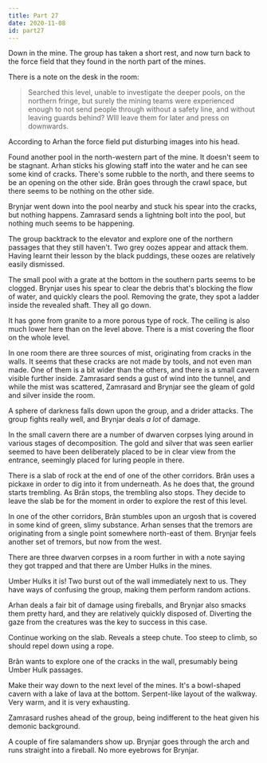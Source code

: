 ```yaml
---
title: Part 27
date: 2020-11-08
id: part27
---
```


Down in the mine.
The group has taken a short rest, and now turn back to the force field that they found in the north part of the mines.

There is a note on the desk in the room:

> Searched this level, unable to investigate the deeper pools, on the northern fringe, but surely the mining teams were experienced enough to not send people through without a safety line, and without leaving guards behind? WIll leave them for later and press on downwards.

According to Arhan the force field put disturbing images into his head.

Found another pool in the north-western part of the mine.
It doesn't seem to be stagnant.
Arhan sticks his glowing staff into the water and he can see some kind of cracks.
There's some rubble to the north, and there seems to be an opening on the other side.
Brân goes through the crawl space, but there seems to be nothing on the other side.

Brynjar went down into the pool nearby and stuck his spear into the cracks, but nothing happens.
Zamrasard sends a lightning bolt into the pool, but nothing much seems to be happening.

The group backtrack to the elevator and explore one of the northern passages that they still haven't.
Two grey oozes appear and attack them.
Having learnt their lesson by the black puddings, these oozes are relatively easily dismissed.

The small pool with a grate at the bottom in the southern parts seems to be clogged.
Brynjar uses his spear to clear the debris that's blocking the flow of water, and quickly clears the pool.
Removing the grate, they spot a ladder inside the revealed shaft.
They all go down.

It has gone from granite to a more porous type of rock.
The ceiling is also much lower here than on the level above.
There is a mist covering the floor on the whole level.

In one room there are three sources of mist, originating from cracks in the walls.
It seems that these cracks are not made by tools, and not even man made.
One of them is a bit wider than the others, and there is a small cavern visible further inside.
Zamrasard sends a gust of wind into the tunnel, and while the mist was scattered, Zamrasard and Brynjar see the gleam of gold and silver inside the room.

A sphere of darkness falls down upon the group, and a drider attacks.
The group fights really well, and Brynjar deals *a lot* of damage.

In the small cavern there are a number of dwarven corpses lying around in various stages of decomposition.
The gold and silver that was seen earlier seemed to have been deliberately placed to be in clear view from the entrance, seemingly placed for luring people in there.

There is a slab of rock at the end of one of the other corridors.
Brân uses a pickaxe in order to dig into it from underneath.
As he does that, the ground starts trembling.
As Brân stops, the trembling also stops.
They decide to leave the slab be for the moment in order to explore the rest of this level.

In one of the other corridors, Brân stumbles upon an urgosh that is covered in some kind of green, slimy substance.
Arhan senses that the tremors are originating from a single point somewhere north-east of them.
Brynjar feels another set of tremors, but now from the west.

There are three dwarven corpses in a room further in with a note saying they got trapped and that there are Umber Hulks in the mines.

Umber Hulks it is!
Two burst out of the wall immediately next to us.
They have ways of confusing the group, making them perform random actions.

Arhan deals a fair bit of damage using fireballs, and Brynjar also smacks them pretty hard, and they are relatively quickly disposed of.
Diverting the gaze from the creatures was the key to success in this case.

Continue working on the slab.
Reveals a steep chute.
Too steep to climb, so should repel down using a rope.

Brân wants to explore one of the cracks in the wall, presumably being Umber Hulk passages.

Make their way down to the next level of the mines.
It's a bowl-shaped cavern with a lake of lava at the bottom.
Serpent-like layout of the walkway.
Very warm, and it is very exhausting.

Zamrasard rushes ahead of the group, being indifferent to the heat given his demonic background.

A couple of fire salamanders show up.
Brynjar goes through the arch and runs straight into a fireball.
No more eyebrows for Brynjar.
